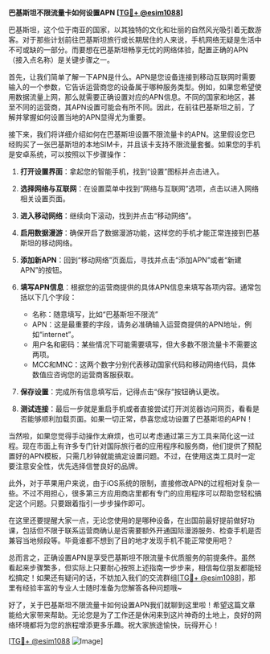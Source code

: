 **巴基斯坦不限流量卡如何设置APN [[TG💪+ @esim1088](https://t.me/s/esim1088)]**

巴基斯坦，这个位于南亚的国家，以其独特的文化和壮丽的自然风光吸引着无数游客。对于那些计划前往巴基斯坦旅行或长期居住的人来说，手机网络无疑是生活中不可或缺的一部分。而要想在巴基斯坦畅享无忧的网络体验，配置正确的APN（接入点名称）是关键步骤之一。

首先，让我们简单了解一下APN是什么。APN是您设备连接到移动互联网时需要输入的一个参数，它告诉运营商您的设备属于哪种服务类型。例如，如果您希望使用数据流量上网，那么就需要正确设置对应的APN信息。不同的国家和地区，甚至不同的运营商，其APN设置可能会有所不同。因此，在前往巴基斯坦之前，了解并掌握如何设置当地的APN显得尤为重要。

接下来，我们将详细介绍如何在巴基斯坦设置不限流量卡的APN。这里假设您已经购买了一张巴基斯坦的本地SIM卡，并且该卡支持不限流量套餐。如果您的手机是安卓系统，可以按照以下步骤操作：

1. **打开设置界面**：拿起您的智能手机，找到“设置”图标并点击进入。
   
2. **选择网络与互联网**：在设置菜单中找到“网络与互联网”选项，点击以进入网络相关设置页面。

3. **进入移动网络**：继续向下滚动，找到并点击“移动网络”。

4. **启用数据漫游**：确保开启了数据漫游功能，这样您的手机才能正常连接到巴基斯坦的移动网络。

5. **添加新APN**：回到“移动网络”页面后，寻找并点击“添加APN”或者“新建APN”的按钮。

6. **填写APN信息**：根据您的运营商提供的具体APN信息来填写各项内容。通常包括以下几个字段：
   - 名称：随意填写，比如“巴基斯坦不限流”
   - APN：这是最重要的字段，请务必准确输入运营商提供的APN地址，例如“internet”。
   - 用户名和密码：某些情况下可能需要填写，但大多数不限流量卡不需要这两项。
   - MCC和MNC：这两个数字分别代表移动国家代码和移动网络代码，具体数值应咨询您的运营商客服获取。

7. **保存设置**：完成所有信息填写后，记得点击“保存”按钮确认更改。

8. **测试连接**：最后一步就是重启手机或者直接尝试打开浏览器访问网页，看看是否能够顺利加载页面。如果一切正常，恭喜您成功设置了巴基斯坦的APN！

当然啦，如果您觉得手动操作太麻烦，也可以考虑通过第三方工具来简化这一过程。现在市面上有许多专门针对国际旅行者的应用程序和服务商，他们提供了预配置好的APN模板，只需几秒钟就能搞定设置问题。不过，在使用这类工具时一定要注意安全性，优先选择信誉良好的品牌。

此外，对于苹果用户来说，由于iOS系统的限制，直接修改APN的过程相对复杂一些。不过不用担心，很多第三方应用商店里都有专门的应用程序可以帮助您轻松搞定这个问题。只要跟着指引一步步操作即可。

在这里还要提醒大家一点，无论您使用的是哪种设备，在出国前最好提前做好功课，包括但不限于联系运营商确认是否需要额外开通国际漫游服务、检查手机是否兼容当地频段等。毕竟谁都不想到了目的地才发现手机不能正常使用吧？

总而言之，正确设置APN是享受巴基斯坦不限流量卡优质服务的前提条件。虽然看起来步骤繁多，但实际上只要耐心按照上述指南一步步来，相信每位朋友都能轻松搞定！如果还有疑问的话，不妨加入我们的交流群组[[TG💪+ @esim1088](https://t.me/s/esim1088)]，那里有经验丰富的专业人士随时准备为您解答各种问题哦~

好了，关于巴基斯坦不限流量卡如何设置APN我们就聊到这里啦！希望这篇文章能给大家带来帮助。无论您是为了工作还是休闲来到这片神奇的土地上，良好的网络环境都将为您的旅程增添更多乐趣。祝大家旅途愉快，玩得开心！

[[TG💪+ @esim1088](https://t.me/s/esim1088) ![Image](https://i.postimg.cc/4NQfJmqS/Snipaste-2025-05-13-00-14-12.png)]
